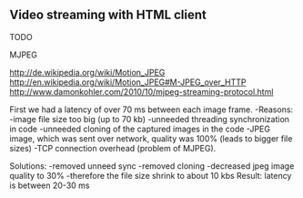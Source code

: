 ## Video streaming with HTML client
TODO

MJPEG

http://de.wikipedia.org/wiki/Motion_JPEG
http://en.wikipedia.org/wiki/Motion_JPEG#M-JPEG_over_HTTP
http://www.damonkohler.com/2010/10/mjpeg-streaming-protocol.html

First we had a latency of over 70 ms between each image frame.
-Reasons:
-image file size too big (up to 70 kb)
-unneeded threading synchronization in code
-unneeded cloning of the captured images in the code
-JPEG image, which was sent over network, quality was 100% (leads to bigger file sizes)
-TCP connection overhead (problem of MJPEG).

Solutions:
-removed unneed sync
-removed cloning
-decreased jpeg image quality to 30%
-therefore the file size shrink to about 10 kbs
Result:
latency is between 20-30 ms